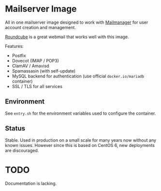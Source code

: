 # Mailserver Image

All in one mailserver image designed to work with [Mailmanager](https://github.com/voltgrid/mailmanager) for user account creation and management.

[Roundcube](https://github.com/macropin/docker-roundcube) is a great webmail
that works well with this image.

Features:

- Postfix
- Dovecot (IMAP / POP3)
- ClamAV / Amavisd
- Spamassasin (with self-update)
- MySQL backend for authentication (use official `docker.io/mariadb` container)
- SSL / TLS for all services

## Environment

See `entry.sh` for the environment variables used to configure the container.

## Status

Stable. Used in production on a small scale for many years now
without any known issues. However since this is based on CentOS 6, new deployments are discouraged.

# TODO

Documentation is lacking.
